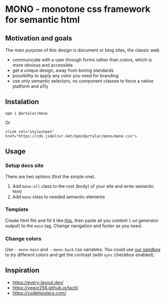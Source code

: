 # MONO - monotone css framework for semantic html

## Motivation and goals

The main purpose of this design is document or blog sites, the classic web.

- communicate with a user through forms rather than colors, which is more obvious and accessible
- get a unique design, away from boring standards
- possibility to apply any color you need for branding
- use only semantic selectors, no component classes to force a native platform and a11y

## Instalation

```
npm i @artalar/mono
```

Or

```
<link rel="stylesheet" href="https://cdn.jsdelivr.net/npm/@artalar/mono/mono.css">
```

## Usage

### Setup docs site


There are two options (first the simple one).

1. Add `mono-all` class to the root (body) of your site and write semantic html
2. Add `mono` class to needed semantic elements

### Template

Create html file and fill it like [this](https://github.com/artalar/mono/blob/main/404.html), then paste all you content (`.md` generator output) to the `main` tag. Change navigation and footer as you need.

### Change colors

Use `--mono-main` and `--mono-back` css variables. You could use [our sandbox](https://monocss.vercel.app) to try different colors and get the contrast (with `sync` checkbox enabled).

## Inspiration

- https://every-layout.dev/
- https://yegor256.github.io/tacit/
- https://codehipsters.com/
